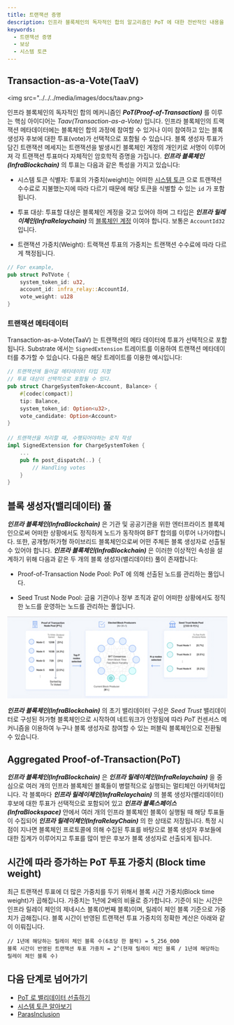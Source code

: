```yaml
---
title: 트랜잭션 증명
description: 인프라 블록체인의 독자적인 합의 알고리즘인 PoT 에 대한 전반적인 내용을 다룹니다.
keywords:
  - 트랜잭션 증명
  - 보상
  - 시스템 토큰
---
```


## Transaction-as-a-Vote(TaaV)

<img src="../../../media/images/docs/taav.png>

인프라 블록체인의 독자적인 합의 메커니즘인 **_PoT(Proof-of-Transaction)_** 를 이루는 핵심 아이디어는 _Taav(Transaction-as-a-Vote)_ 입니다. 인프라 블록체인의 트랙잭션 메타데이터에는 블록체인 합의 과정에 참여할 수 있거나 이미 참여하고 있는 블록 생성자 후보에 대한 투표(vote)가 선택적으로 포함될 수 있습니다. 블록 생성자 투표가 담긴 트랜잭션 메세지는 트랜잭션을 발생시킨 블록체인 계정의 개인키로 서명이 이루어져 각 트랜잭션 투표마다 자체적인 암호학적 증명을 가집니다. **_인프라 블록체인(InfraBlockchain)_** 의 투표는 다음과 같은 특성을 가지고 있습니다:

- 시스템 토큰 식별자: 투표의 가중치(weight)는 어떠한 [시스템 토큰](../learn/system-token.md) 으로 트랜잭션 수수료로 지불했는지에 따라 다르기 때문에 해당 토큰을 식별할 수 있는 `id` 가 포함됩니다.

- 투표 대상: 투표할 대상은 블록체인 계정을 갖고 있어야 하며 그 타입은 **_인프라 릴레이체인(InfraRelaychain)_** 의 [블록체인 계정](../../learn/accounts-addresses-keys.ko.md) 이여야 합니다. 보통은 `AccountId32` 입니다.

- 트랜잭션 가중치(Weight): 트랙잭션 투표의 가중치는 트랜잭션 수수료에 따라 다르게 책정됩니다. 

```rust 
// For example,
pub struct PoTVote {
    system_token_id: u32,
    account_id: infra_relay::AccountId,
    vote_weight: u128
}
```

### 트랜잭션 메타데이터

Transaction-as-a-Vote(TaaV) 는 트랜잭션의 메타 데이터에 투표가 선택적으로 포함됩니다. Substrate 에서는 `SignedExtension` 트레이트를 이용하여 트랜잭션 메타데이터를 추가할 수 있습니다.
다음은 해당 트레이트를 이용한 예시입니다:

```rust
// 트랜잭션에 들어갈 메타데이터 타입 지정
// 투표 대상이 선택적으로 포함될 수 있다.
pub struct ChargeSystemToken<Account, Balance> {
    #[codec(compact)]
    tip: Balance,
    system_token_id: Option<u32>,
    vote_candidate: Option<Account>
}

// 트랜잭션을 처리할 때, 수행되어야하는 로직 작성
impl SignedExtension for ChargeSystemToken {
    ...
    pub fn post_dispatch(..) {
        // Handling votes
    }
}
```

## 블록 생성자(밸리데이터) 풀

**_인프라 블록체인(InfraBlockchain)_** 은 기관 및 공공기관을 위한 엔터프라이즈 블록체인으로써 어떠한 상황에서도 정직하게 노드가 동작하여 BFT 합의를 이루어 나가야합니다. 또한, 공개형/허가형 하이브리드 블록체인으로써 어떤 주체든 블록 생성자로 선출될 수 있어야 합니다. **_인프라 블록체인(InfraBlockchain)_** 은 이러한 이상적인 속성을 설계하기 위해 다음과 같은 두 개의 블록 생성자(밸리데이터) 풀이 존재합니다:

- Proof-of-Transaction Node Pool: PoT 에 의해 선출된 노드를 관리하는 풀입니다.

- Seed Trust Node Pool: 금융 기관이나 정부 조직과 같이 어떠한 상황에서도 정직한 노드를 운영하는 노드를 관리하는 풀입니다. 

<img src="../../../media/images/docs/validator-pool.png">

**_인프라 블록체인(InfraBlockchain)_** 의 초기 밸리데이터 구성은 _Seed Trust_ 밸리데이터로 구성된 허가형 블록체인으로 시작하여 네트워크가 안정됨에 따라 _PoT_ 컨센서스 메커니즘을 이용하여 누구나 블록 생성자로 참여할 수 있는 퍼블릭 블록체인으로 전환될 수 있습니다.



## Aggregated Proof-of-Transaction(PoT)

**_인프라 블록체인(InfraBlockchain)_** 은 **_인프라 릴레이체인(InfraRelaychain)_** 을 중심으로 여러 개의 인프라 블록체인 블록들이 병렬적으로 실행되는 멀티체인 아키텍처입니다. 각 블록마다 **_인프라 릴레이체인(InfraRelaychain)_** 의 블록 생성자(밸리데이터) 후보에 대한 투표가 선택적으로 포함되어 있고 **_인프라 블록스페이스(InfraBlockspace)_** 안에서 여러 개의 인프라 블록체인 블록이 실행될 때 해당 투표들이 수집되어 **_인프라 릴레이체인(InfraRelayChain)_** 의 한 상태로 저장됩니다. 특정 시점이 지나면 블록체인 프로토콜에 의해 수집된 투표를 바탕으로 블록 생성자 후보들에 대한 집계가 이루어지고 투표를 많이 받은 후보가 블록 생성자로 선출되게 됩니다. 

## 시간에 따라 증가하는 PoT 투표 가중치 (Block time weight)

최근 트랜잭션 투표에 더 많은 가중치를 두기 위해서 블록 시간 가중치(Block time weight)가 곱해집니다. 가중치는 1년에 2배의 비율로 증가합니다. 기준이 되는 시간은 인프라 릴레이 체인의 제네시스 블록(0번째 블록)이며, 릴레이 체인 블록 기준으로 가중치가 곱해집니다. 블록 시간이 반영된 트랜잭션 투표 가중치의 정확한 계산은 아래와 같이 이뤄집니다.

```
// 1년에 해당하는 릴레이 체인 블록 수(6초당 한 블럭) = 5_256_000
블록 시간이 반영된 트랜잭션 투표 가중치 = 2^(현재 릴레이 체인 블록 / 1년에 해당하는 릴레이 체인 블록 수)
```

## 다음 단계로 넘어가기

- [PoT 로 밸리데이터 선출하기](../tutorials/how-to-vote-with-taav)
- [시스템 토큰 알아보기](./system-token.md)
- [ParasInclusion]()